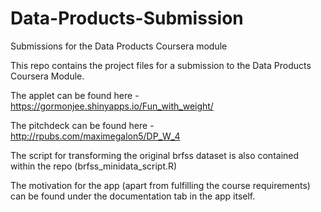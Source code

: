 # Data-Products-Submission
Submissions for the Data Products Coursera module


This repo contains the project files for a submission to the Data Products Coursera Module.

The applet can be found here - https://gormonjee.shinyapps.io/Fun_with_weight/

The pitchdeck can be found here - http://rpubs.com/maximegalon5/DP_W_4

The script for transforming the original brfss dataset is also contained within the repo (brfss_minidata_script.R)

The motivation for the app (apart from fulfilling the course requirements) can be found under the documentation tab in the app itself.

